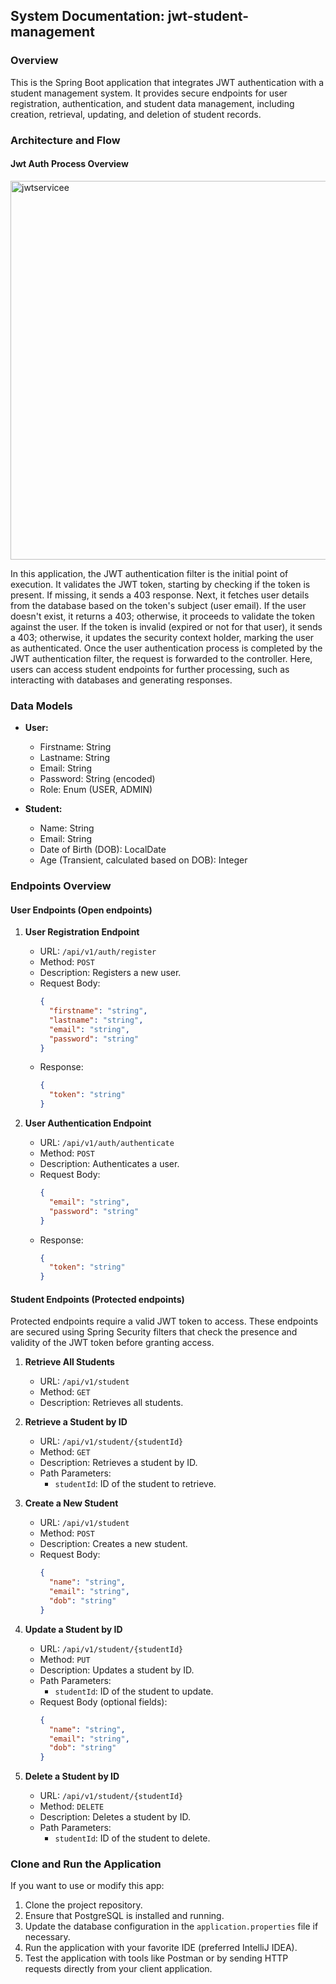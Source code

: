 ## System Documentation: jwt-student-management

### Overview
This is the Spring Boot application that integrates JWT authentication with a student management system. It provides secure endpoints for user registration, authentication, and student data management, including creation, retrieval, updating, and deletion of student records.

### Architecture and Flow
#### Jwt Auth Process Overview

<img width="606" alt="jwtservicee" src="https://github.com/Jonathanpangkey/jwt-student-management/assets/102292312/cf0a2905-aa35-4d67-99a0-b5ef53d4b8e8"> <br />

In this application, the JWT authentication filter is the initial point of execution. It validates the JWT token, starting by checking if the token is present. If missing, it sends a 403 response. Next, it fetches user details from the database based on the token's subject (user email). If the user doesn't exist, it returns a 403; otherwise, it proceeds to validate the token against the user. If the token is invalid (expired or not for that user), it sends a 403; otherwise, it updates the security context holder, marking the user as authenticated. 
Once the user authentication process is completed by the JWT authentication filter, the request is forwarded to the controller. Here, users can access student endpoints for further processing, such as interacting with databases and generating responses.

### Data Models
- **User:**
  - Firstname: String
  - Lastname: String
  - Email: String
  - Password: String (encoded)
  - Role: Enum (USER, ADMIN)

- **Student:**
  - Name: String
  - Email: String
  - Date of Birth (DOB): LocalDate
  - Age (Transient, calculated based on DOB): Integer

### Endpoints Overview

#### User Endpoints (Open endpoints)
1. **User Registration Endpoint**
   - URL: `/api/v1/auth/register`
   - Method: `POST`
   - Description: Registers a new user.
   - Request Body:
     ```json
     {
       "firstname": "string",
       "lastname": "string",
       "email": "string",
       "password": "string"
     }
     ```
   - Response:
     ```json
     {
       "token": "string"
     }
     ```

2. **User Authentication Endpoint**
   - URL: `/api/v1/auth/authenticate`
   - Method: `POST`
   - Description: Authenticates a user.
   - Request Body:
     ```json
     {
       "email": "string",
       "password": "string"
     }
     ```
   - Response:
     ```json
     {
       "token": "string"
     }
     ```

#### Student Endpoints (Protected endpoints)
Protected endpoints require a valid JWT token to access. These endpoints are secured using Spring Security filters that check the presence and validity of the JWT token before granting access.
1. **Retrieve All Students**
   - URL: `/api/v1/student`
   - Method: `GET`
   - Description: Retrieves all students.

2. **Retrieve a Student by ID**
   - URL: `/api/v1/student/{studentId}`
   - Method: `GET`
   - Description: Retrieves a student by ID.
   - Path Parameters:
     - `studentId`: ID of the student to retrieve.

3. **Create a New Student**
   - URL: `/api/v1/student`
   - Method: `POST`
   - Description: Creates a new student.
   - Request Body:
     ```json
     {
       "name": "string",
       "email": "string",
       "dob": "string"
     }
     ```

4. **Update a Student by ID**
   - URL: `/api/v1/student/{studentId}`
   - Method: `PUT`
   - Description: Updates a student by ID.
   - Path Parameters:
     - `studentId`: ID of the student to update.
   - Request Body (optional fields):
     ```json
     {
       "name": "string",
       "email": "string",
       "dob": "string"
     }
     ```

5. **Delete a Student by ID**
   - URL: `/api/v1/student/{studentId}`
   - Method: `DELETE`
   - Description: Deletes a student by ID.
   - Path Parameters:
     - `studentId`: ID of the student to delete.

### Clone and Run the Application
If you want to use or modify this app:

1. Clone the project repository.
2. Ensure that PostgreSQL is installed and running.
3. Update the database configuration in the `application.properties` file if necessary.
4. Run the application with your favorite IDE (preferred IntelliJ IDEA).
5. Test the application with tools like Postman or by sending HTTP requests directly from your client application.
